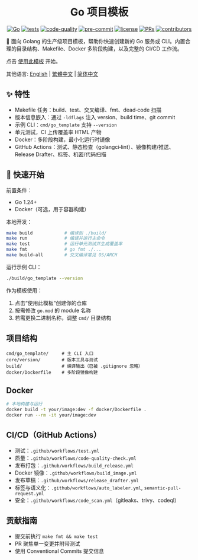 <div align="center" markdown="1">

# Go 项目模板

[![Go](https://img.shields.io/badge/Go-1.24+-00ADD8?logo=go&logoColor=white)](https://go.dev/dl/)
[![tests](https://github.com/Mai0313/go_template/actions/workflows/test.yml/badge.svg)](.github/workflows/test.yml)
[![code-quality](https://github.com/Mai0313/go_template/actions/workflows/code-quality-check.yml/badge.svg)](https://github.com/Mai0313/go_template/actions/workflows/code-quality-check.yml)
[![pre-commit](https://img.shields.io/badge/pre--commit-enabled-brightgreen?logo=pre-commit)](https://github.com/pre-commit/pre-commit)
[![license](https://img.shields.io/badge/License-MIT-green.svg?labelColor=gray)](https://github.com/Mai0313/go_template/tree/master?tab=License-1-ov-file)
[![PRs](https://img.shields.io/badge/PRs-welcome-brightgreen.svg)](https://github.com/Mai0313/go_template/pulls)
[![contributors](https://img.shields.io/github/contributors/Mai0313/go_template.svg)](https://github.com/Mai0313/go_template/graphs/contributors)

</div>

🚀 面向 Golang 的生产级项目模板，帮助你快速创建新的 Go 服务或 CLI。内置合理的目录结构、Makefile、Docker 多阶段构建，以及完整的 CI/CD 工作流。

点击 [使用此模板](../../generate) 开始。

其他语言: [English](README.md) | [繁體中文](README.zh-TW.md) | [简体中文](README.zh-CN.md)

## ✨ 特性

- Makefile 任务：build、test、交叉编译、fmt、dead‑code 扫描
- 版本信息嵌入：通过 `-ldflags` 注入 version、build time、git commit
- 示例 CLI：`cmd/go_template` 支持 `--version`
- 单元测试，CI 上传覆盖率 HTML 产物
- Docker：多阶段构建，最小化运行时镜像
- GitHub Actions：测试、静态检查（golangci‑lint）、镜像构建/推送、Release Drafter、标签、机密/代码扫描

## 🚀 快速开始

前置条件：

- Go 1.24+
- Docker（可选，用于容器构建）

本地开发：

```bash
make build            # 编译到 ./build/
make run              # 编译并运行主命令
make test             # 运行单元测试并生成覆盖率
make fmt              # go fmt ./...
make build-all        # 交叉编译常见 OS/ARCH
```

运行示例 CLI：

```bash
./build/go_template --version
```

作为模板使用：

1. 点击“使用此模板”创建你的仓库
2. 按需修改 `go.mod` 的 module 名称
3. 若需更换二进制名称，调整 `cmd/` 目录结构

## 项目结构

```text
cmd/go_template/     # 主 CLI 入口
core/version/        # 版本工具与测试
build/               # 编译输出（已被 .gitignore 忽略）
docker/Dockerfile    # 多阶段镜像构建
```

## Docker

```bash
# 本地构建与运行
docker build -t your/image:dev -f docker/Dockerfile .
docker run --rm -it your/image:dev
```

## CI/CD（GitHub Actions）

- 测试：`.github/workflows/test.yml`
- 质量：`.github/workflows/code-quality-check.yml`
- 发布打包：`.github/workflows/build_release.yml`
- Docker 镜像：`.github/workflows/build_image.yml`
- 发布草稿：`.github/workflows/release_drafter.yml`
- 标签与语义化：`.github/workflows/auto_labeler.yml`, `semantic-pull-request.yml`
- 安全：`.github/workflows/code_scan.yml`（gitleaks、trivy、codeql）

## 贡献指南

- 提交前执行 `make fmt && make test`
- PR 聚焦单一变更并附带测试
- 使用 Conventional Commits 提交信息
